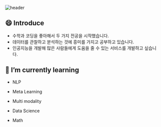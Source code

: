 ![header](https://capsule-render.vercel.app/api?type=rect&color=timeGradient&height=200&section=header&text=ChangHaeJung%20&animation=twinkling&fontSize=60)

<!--
**jungchanghae/jungchanghae** is a ✨ _special_ ✨ repository because its `README.md` (this file) appears on your GitHub profile.

Here are some ideas to get you started:
- 🔭 I’m currently studing on 
- 👯 I’m looking to collaborate on ...
- 🤔 I’m looking for help with ...
- 💬 Ask me about ...
- 📫 How to reach me: ...
- 😄 Pronouns: ...
- ⚡ Fun fact: ...
-->

## 😄 Introduce
- 수학과 코딩을 좋아해서 두 가지 전공을 시작했습니다.
- 데이터를 관찰하고 분석하는 것에 흥미를 가지고 공부하고 있습니다.
- 인공지능을 개발해 많은 사람들에게 도움을 줄 수 있는 서비스를 개발하고 싶습니다.


## 🌱 I’m currently learning 
- NLP
- Meta Learning
- Multi modality

- Data Science
- Math
